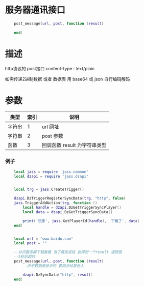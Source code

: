 # 服务器通讯接口


```lua
    post_message(url, post, function (result)
    
    end)
```

# 描述
http协议的 post接口 content-type : text/plain

如需传递2进制数据 或者 数据表 用 base64 或 json 自行编码解码

# 参数
类型|索引|说明
--|--|--
字符串|1| url 网址
字符串|2| post 参数
函数|3| 回调函数 result 为字符串类型





### 例子

```lua
    local jass = require 'jass.common'
    local dzapi = require 'jass.dzapi'


    local trg = jass.CreateTrigger()

    dzapi.DzTriggerRegisterSyncData(trg, "http", false)
    jass.TriggerAddAction(trg, function ()
        local handle = dzapi.DzGetTriggerSyncPlayer()
        local data = dzapi.DzGetTriggerSyncData()

        print('玩家', jass.GetPlayerId(handle), '下载了', data)
    end)


    local url = "www.baidu.com"
    local post = ""

    --访问服务器下载数据 当下载完成后 会得到一个result 返回值
    --5秒后超时 
    post_message(url, post, function (result)
        --由于数据是异步的 要同步给其他人 

        dzapi.DzSyncData("http", result)
    end)

    

```